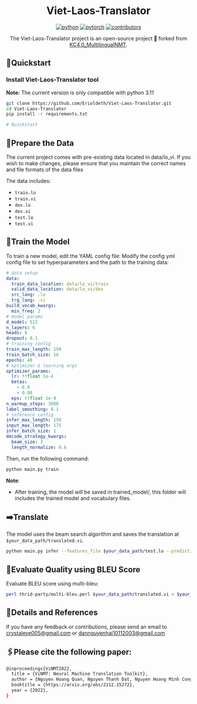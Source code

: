 <div align="center">

# Viet-Laos-Translator

[![python](https://img.shields.io/badge/-Python_3.11_-blue?logo=python&logoColor=white)](https://github.com/pre-commit/pre-commit)
[![pytorch](https://img.shields.io/badge/PyTorch_2.0+-ee4c2c?logo=pytorch&logoColor=white)](https://pytorch.org/get-started/locally/)
[![contributors](https://img.shields.io/github/contributors/Erioldeth/Viet-Laos-Translator.svg)](https://github.com/Erioldeth/Viet-Laos-Translator/graphs/contributors)

The Viet-Laos-Translator project is an open-source project 🚀 forked from [KC4.0_MultilingualNMT](https://github.com/KCDichDaNgu/KC4.0_MultilingualNMT).

</div>

## 🚀Quickstart

### Install Viet-Laos-Translator tool

**Note:**
The current version is only compatible with python 3.11

```bash
git clone https://github.com/Erioldeth/Viet-Laos-Translator.git
cd Viet-Laos-Translator
pip install -r requirements.txt

# Quickstart
```
## 📃Prepare the Data

The current project comes with pre-existing data located in data/lo_vi. If you wish to make changes, please ensure that you maintain the correct names and file formats of the data files

The data includes:
* `train.lo`
* `train.vi`
* `dev.lo`
* `dev.vi`
* `test.lo`
* `test.vi`

## 🚆Train the Model

To train a new model, edit the YAML config file:
Modify the config yml config file to set hyperparameters and the path to the training data:

```yaml
# data setup
data:
  train_data_location: data/lo_vi/train
  valid_data_location: data/lo_vi/dev
  src_lang: .lo
  trg_lang: .vi
build_vocab_kwargs:
  min_freq: 2
# model params
d_model: 512
n_layers: 6
heads: 8
dropout: 0.1
# training config
train_max_length: 150
train_batch_size: 16
epochs: 40
# optimizer & learning args
optimizer_params:
  lr: !!float 1e-4
  betas:
    - 0.9
    - 0.98
  eps: !!float 1e-9
n_warmup_steps: 3000
label_smoothing: 0.1
# inference config
infer_max_length: 150
input_max_length: 175
infer_batch_size: 1
decode_strategy_kwargs:
  beam_size: 3
  length_normalize: 0.6
```

Then, run the following command:

```bash
python main.py train 
```
**Note**:
- After training, the model will be saved in trained_model/, this folder will includes the trained model and vocabulary files.

## ➡️Translate

The model uses the beam search algorithm and saves the translation at `$your_data_path/translated.vi`.

```bash
python main.py infer --features_file $your_data_path/test.lo --predictions_file $your_data_path/translated.vi
```

## 💯Evaluate Quality using BLEU Score

Evaluate BLEU score using multi-bleu:

```bash
perl thrid-party/multi-bleu.perl $your_data_path/translated.vi < $your_data_path/test.vi
```

## 💖Details and References 
If you have any feedback or contributions, please send an email to crystaleye005@gmail.com or dannguyenhai10112003@gmail.com

## 🖇️Please cite the following paper:
```bash
@inproceedings{ViNMT2022,
  title = {ViNMT: Neural Machine Translation Toolkit},
  author = {Nguyen Hoang Quan, Nguyen Thanh Dat, Nguyen Hoang Minh Cong, Nguyen Van Vinh, Ngo Thi Vinh, Nguyen Phuong Thai, Tran Hong Viet},
  booktitle = {https://arxiv.org/abs/2112.15272},
  year = {2022},
}
```
